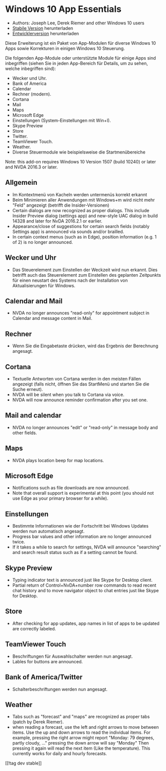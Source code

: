 # Windows 10 App Essentials #

* Authors: Joseph Lee, Derek Riemer and other Windows 10 users
* [Stabile Version][1] herunterladen
* [Entwicklerversion][2] herunterladen

Diese Erweiterung ist ein Paket von App-Modulen für diverse Windows 10 Apps
sowie Korrekturen in einigen Windows 10 Steuerung.

Die folgenden App-Module oder unterstützte Module für einige Apps sind
inbegriffen (siehen Sie in jeden App-Bereich für Details, um zu sehen,
welche inbegriffen sind):

* Wecker und Uhr.
* Bank of America
* Calendar
* Rechner (modern).
* Cortana
* Mail
* Maps
* Microsoft Edge
* Einstellungen (System-Einstellungen mit Win+I).
* Skype Preview
* Store
* Twitter.
* TeamViewer Touch.
* Weather.
* Diverse Steuermodule wie beispielsweise die Startmenübereiche

Note: this add-on requires Windows 10 Version 1507 (build 10240) or later
and NVDA 2016.3 or later.

## Allgemein

* Im Kontextmenü von Kacheln werden untermenüs korrekt erkannt
* Beim Minimieren aller Anwendungen mit Windows+m wird nicht mehr "Feld"
  angezeigt (betrifft die Insider-Versionen)
* Certain dialogs are now recognized as proper dialogs. This include Insider
  Preview dialog (settings app) and new-style UAC dialog in build 14328 and
  later for NvDA 2016.2.1 or earlier.
* Appearance/close of suggestions for certain search fields (notably
  Settings app) is announced via sounds and/or brailled.
* In certain context menus (such as in Edge), position information (e.g. 1
  of 2) is no longer announced.

## Wecker und Uhr

* Das Steuerelement zum Einstellen der Weckzeit wird nun erkannt. Dies
  betrifft auch das Steuerelement zum Einstellen des geplanten Zeitpunkts
  für einen neustart des Systems nach der Installation von Aktualisierungen
  für Windows.

## Calendar and Mail

* NVDA no longer announces "read-only" for appointment subject in Calendar
  and message content in Mail.

## Rechner

* Wenn Sie die Eingabetaste drücken, wird das Ergebnis der Berechnung
  angesagt.

## Cortana

* Textuelle Antworten von Cortana werden in den meisten Fällen angezeigt
  (falls nicht, öffnen Sie das StartMenü und starten Sie die Suche erneut).
* NVDA will be silent when you talk to Cortana via voice.
* NVDA will now announce reminder confirmation after you set one.

## Mail and calendar

* NVDA no longer announces "edit" or "read-only" in message body and other
  fields.

## Maps

* NVDA plays location beep for map locations.

## Microsoft Edge

* Notifications such as file downloads are now announced.
* Note that overall support is experimental at this point (you should not
  use Edge as your primary browser for a while).

## Einstellungen

* Bestimmte Informationen wie der Fortschritt bei Windows Updates werden nun
  automatisch angesagt.
* Progress bar values and other information are no longer announced twice.
* If it takes a while to search for settings, NVDA will announce "searching"
  and search result status such as if a setting cannot be found.

## Skype Preview

* Typing indicator text is announced just like Skype for Desktop client.
* Partial return of Control+NvDA+number row commands to read recent chat
  history and to move navigator object to chat entries just like Skype for
  Desktop.

## Store

* After checking for app updates, app names in list of apps to be updated
  are correctly labeled.

## TeamViewer Touch

* Beschriftungen für Auswahlschalter werden nun angesagt.
* Lables for buttons are announced.

## Bank of America/Twitter

* Schalterbeschriftungen werden nun angesagt.

## Weather

* Tabs such as "forecast" and "maps" are recognized as proper tabs (patch by
  Derek Riemer).
* when reading a forecast, use the left and right arrows to move between
  items. Use the up and down arrows to read the individual items. For
  example, pressing the right arrow might report "Monday: 79 degrees, partly
  cloudy, ..." pressing the down arrow will say "Monday" Then pressing it
  again will read the next item (Like the temperature). This currently works
  for daily and hourly forecasts.

[[!tag dev stable]]

[1]: http://addons.nvda-project.org/files/get.php?file=w10

[2]: http://addons.nvda-project.org/files/get.php?file=w10-dev
